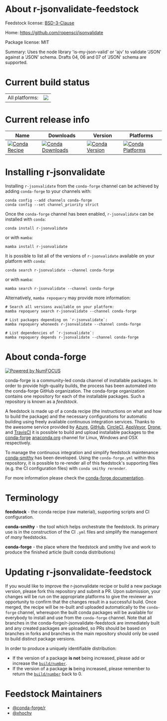 About r-jsonvalidate-feedstock
==============================

Feedstock license: [BSD-3-Clause](https://github.com/conda-forge/r-jsonvalidate-feedstock/blob/main/LICENSE.txt)

Home: https://github.com/ropensci/jsonvalidate

Package license: MIT

Summary: Uses the node library 'is-my-json-valid' or 'ajv' to validate 'JSON' against a 'JSON' schema.  Drafts 04, 06 and 07 of 'JSON' schema are supported.

Current build status
====================


<table><tr><td>All platforms:</td>
    <td>
      <a href="https://dev.azure.com/conda-forge/feedstock-builds/_build/latest?definitionId=7226&branchName=main">
        <img src="https://dev.azure.com/conda-forge/feedstock-builds/_apis/build/status/r-jsonvalidate-feedstock?branchName=main">
      </a>
    </td>
  </tr>
</table>

Current release info
====================

| Name | Downloads | Version | Platforms |
| --- | --- | --- | --- |
| [![Conda Recipe](https://img.shields.io/badge/recipe-r--jsonvalidate-green.svg)](https://anaconda.org/conda-forge/r-jsonvalidate) | [![Conda Downloads](https://img.shields.io/conda/dn/conda-forge/r-jsonvalidate.svg)](https://anaconda.org/conda-forge/r-jsonvalidate) | [![Conda Version](https://img.shields.io/conda/vn/conda-forge/r-jsonvalidate.svg)](https://anaconda.org/conda-forge/r-jsonvalidate) | [![Conda Platforms](https://img.shields.io/conda/pn/conda-forge/r-jsonvalidate.svg)](https://anaconda.org/conda-forge/r-jsonvalidate) |

Installing r-jsonvalidate
=========================

Installing `r-jsonvalidate` from the `conda-forge` channel can be achieved by adding `conda-forge` to your channels with:

```
conda config --add channels conda-forge
conda config --set channel_priority strict
```

Once the `conda-forge` channel has been enabled, `r-jsonvalidate` can be installed with `conda`:

```
conda install r-jsonvalidate
```

or with `mamba`:

```
mamba install r-jsonvalidate
```

It is possible to list all of the versions of `r-jsonvalidate` available on your platform with `conda`:

```
conda search r-jsonvalidate --channel conda-forge
```

or with `mamba`:

```
mamba search r-jsonvalidate --channel conda-forge
```

Alternatively, `mamba repoquery` may provide more information:

```
# Search all versions available on your platform:
mamba repoquery search r-jsonvalidate --channel conda-forge

# List packages depending on `r-jsonvalidate`:
mamba repoquery whoneeds r-jsonvalidate --channel conda-forge

# List dependencies of `r-jsonvalidate`:
mamba repoquery depends r-jsonvalidate --channel conda-forge
```


About conda-forge
=================

[![Powered by
NumFOCUS](https://img.shields.io/badge/powered%20by-NumFOCUS-orange.svg?style=flat&colorA=E1523D&colorB=007D8A)](https://numfocus.org)

conda-forge is a community-led conda channel of installable packages.
In order to provide high-quality builds, the process has been automated into the
conda-forge GitHub organization. The conda-forge organization contains one repository
for each of the installable packages. Such a repository is known as a *feedstock*.

A feedstock is made up of a conda recipe (the instructions on what and how to build
the package) and the necessary configurations for automatic building using freely
available continuous integration services. Thanks to the awesome service provided by
[Azure](https://azure.microsoft.com/en-us/services/devops/), [GitHub](https://github.com/),
[CircleCI](https://circleci.com/), [AppVeyor](https://www.appveyor.com/),
[Drone](https://cloud.drone.io/welcome), and [TravisCI](https://travis-ci.com/)
it is possible to build and upload installable packages to the
[conda-forge](https://anaconda.org/conda-forge) [anaconda.org](https://anaconda.org/)
channel for Linux, Windows and OSX respectively.

To manage the continuous integration and simplify feedstock maintenance
[conda-smithy](https://github.com/conda-forge/conda-smithy) has been developed.
Using the ``conda-forge.yml`` within this repository, it is possible to re-render all of
this feedstock's supporting files (e.g. the CI configuration files) with ``conda smithy rerender``.

For more information please check the [conda-forge documentation](https://conda-forge.org/docs/).

Terminology
===========

**feedstock** - the conda recipe (raw material), supporting scripts and CI configuration.

**conda-smithy** - the tool which helps orchestrate the feedstock.
                   Its primary use is in the construction of the CI ``.yml`` files
                   and simplify the management of *many* feedstocks.

**conda-forge** - the place where the feedstock and smithy live and work to
                  produce the finished article (built conda distributions)


Updating r-jsonvalidate-feedstock
=================================

If you would like to improve the r-jsonvalidate recipe or build a new
package version, please fork this repository and submit a PR. Upon submission,
your changes will be run on the appropriate platforms to give the reviewer an
opportunity to confirm that the changes result in a successful build. Once
merged, the recipe will be re-built and uploaded automatically to the
`conda-forge` channel, whereupon the built conda packages will be available for
everybody to install and use from the `conda-forge` channel.
Note that all branches in the conda-forge/r-jsonvalidate-feedstock are
immediately built and any created packages are uploaded, so PRs should be based
on branches in forks and branches in the main repository should only be used to
build distinct package versions.

In order to produce a uniquely identifiable distribution:
 * If the version of a package **is not** being increased, please add or increase
   the [``build/number``](https://docs.conda.io/projects/conda-build/en/latest/resources/define-metadata.html#build-number-and-string).
 * If the version of a package **is** being increased, please remember to return
   the [``build/number``](https://docs.conda.io/projects/conda-build/en/latest/resources/define-metadata.html#build-number-and-string)
   back to 0.

Feedstock Maintainers
=====================

* [@conda-forge/r](https://github.com/orgs/conda-forge/teams/r/)
* [@xhochy](https://github.com/xhochy/)

